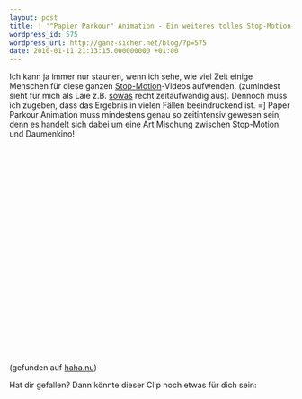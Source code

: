 ```yaml
---
layout: post
title: ! '"Papier Parkour" Animation - Ein weiteres tolles Stop-Motion-Video'
wordpress_id: 575
wordpress_url: http://ganz-sicher.net/blog/?p=575
date: 2010-01-11 21:13:15.000000000 +01:00
---
```

Ich kann ja immer nur staunen, wenn ich sehe, wie viel Zeit einige Menschen für diese ganzen [Stop-Motion](http://de.wikipedia.org/wiki/Stop-Motion)-Videos aufwenden. (zumindest sieht für mich als Laie z.B. [sowas](http://www.youtube.com/watch?v=gs8cjYmoSUo) recht zeitaufwändig aus). Dennoch muss ich zugeben, dass das Ergebnis in vielen Fällen beeindruckend ist. =\]
Paper Parkour Animation muss mindestens genau so zeitintensiv gewesen sein, denn es handelt sich dabei um eine Art Mischung zwischen Stop-Motion und Daumenkino!

<object classid="clsid:d27cdb6e-ae6d-11cf-96b8-444553540000" width="480" height="385" codebase="http://download.macromedia.com/pub/shockwave/cabs/flash/swflash.cab#version=6,0,40,0"><param name="allowFullScreen" value="true" /><param name="allowscriptaccess" value="always" /><param name="src" value="http://www.youtube.com/v/rKlLdbvDeR4&amp;hl=de_DE&amp;fs=1&amp;color1=0x006699&amp;color2=0x54abd6" /><param name="allowfullscreen" value="true" /><embed type="application/x-shockwave-flash" width="480" height="385" src="http://www.youtube.com/v/rKlLdbvDeR4&amp;hl=de_DE&amp;fs=1&amp;color1=0x006699&amp;color2=0x54abd6" allowscriptaccess="always" allowfullscreen="true"></embed></object>
(gefunden auf [haha.nu](http://haha.nu))<br />


Hat dir gefallen? Dann könnte dieser Clip noch etwas für dich sein:<br />
<object classid="clsid:d27cdb6e-ae6d-11cf-96b8-444553540000" width="480" height="385" codebase="http://download.macromedia.com/pub/shockwave/cabs/flash/swflash.cab#version=6,0,40,0"><param name="allowFullScreen" value="true" /><param name="allowscriptaccess" value="always" /><param name="src" value="http://www.youtube.com/v/ugRloBb8xh8&amp;hl=de_DE&amp;fs=1&amp;color1=0x006699&amp;color2=0x54abd6" /><param name="allowfullscreen" value="true" /><embed type="application/x-shockwave-flash" width="480" height="385" src="http://www.youtube.com/v/ugRloBb8xh8&amp;hl=de_DE&amp;fs=1&amp;color1=0x006699&amp;color2=0x54abd6" allowscriptaccess="always" allowfullscreen="true"></embed></object>
